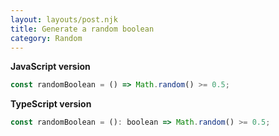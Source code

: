 ```yaml
---
layout: layouts/post.njk
title: Generate a random boolean
category: Random
---
```


**JavaScript version**

```js
const randomBoolean = () => Math.random() >= 0.5;
```

**TypeScript version**

```js
const randomBoolean = (): boolean => Math.random() >= 0.5;
```
